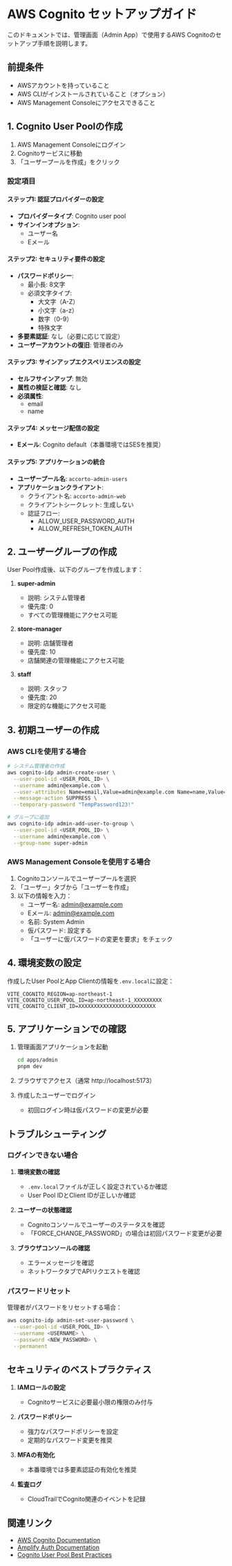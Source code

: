 # AWS Cognito セットアップガイド

このドキュメントでは、管理画面（Admin App）で使用するAWS Cognitoのセットアップ手順を説明します。

## 前提条件

- AWSアカウントを持っていること
- AWS CLIがインストールされていること（オプション）
- AWS Management Consoleにアクセスできること

## 1. Cognito User Poolの作成

1. AWS Management Consoleにログイン
2. Cognitoサービスに移動
3. 「ユーザープールを作成」をクリック

### 設定項目

#### ステップ1: 認証プロバイダーの設定
- **プロバイダータイプ**: Cognito user pool
- **サインインオプション**: 
  - ユーザー名
  - Eメール

#### ステップ2: セキュリティ要件の設定
- **パスワードポリシー**:
  - 最小長: 8文字
  - 必須文字タイプ:
    - 大文字（A-Z）
    - 小文字（a-z）
    - 数字（0-9）
    - 特殊文字
- **多要素認証**: なし（必要に応じて設定）
- **ユーザーアカウントの復旧**: 管理者のみ

#### ステップ3: サインアップエクスペリエンスの設定
- **セルフサインアップ**: 無効
- **属性の検証と確認**: なし
- **必須属性**:
  - email
  - name

#### ステップ4: メッセージ配信の設定
- **Eメール**: Cognito default（本番環境ではSESを推奨）

#### ステップ5: アプリケーションの統合
- **ユーザープール名**: `accorto-admin-users`
- **アプリケーションクライアント**:
  - クライアント名: `accorto-admin-web`
  - クライアントシークレット: 生成しない
  - 認証フロー:
    - ALLOW_USER_PASSWORD_AUTH
    - ALLOW_REFRESH_TOKEN_AUTH

## 2. ユーザーグループの作成

User Pool作成後、以下のグループを作成します：

1. **super-admin**
   - 説明: システム管理者
   - 優先度: 0
   - すべての管理機能にアクセス可能

2. **store-manager**
   - 説明: 店舗管理者
   - 優先度: 10
   - 店舗関連の管理機能にアクセス可能

3. **staff**
   - 説明: スタッフ
   - 優先度: 20
   - 限定的な機能にアクセス可能

## 3. 初期ユーザーの作成

### AWS CLIを使用する場合

```bash
# システム管理者の作成
aws cognito-idp admin-create-user \
  --user-pool-id <USER_POOL_ID> \
  --username admin@example.com \
  --user-attributes Name=email,Value=admin@example.com Name=name,Value="System Admin" \
  --message-action SUPPRESS \
  --temporary-password "TempPassword123!"

# グループに追加
aws cognito-idp admin-add-user-to-group \
  --user-pool-id <USER_POOL_ID> \
  --username admin@example.com \
  --group-name super-admin
```

### AWS Management Consoleを使用する場合

1. Cognitoコンソールでユーザープールを選択
2. 「ユーザー」タブから「ユーザーを作成」
3. 以下の情報を入力：
   - ユーザー名: admin@example.com
   - Eメール: admin@example.com
   - 名前: System Admin
   - 仮パスワード: 設定する
   - 「ユーザーに仮パスワードの変更を要求」をチェック

## 4. 環境変数の設定

作成したUser PoolとApp Clientの情報を`.env.local`に設定：

```env
VITE_COGNITO_REGION=ap-northeast-1
VITE_COGNITO_USER_POOL_ID=ap-northeast-1_XXXXXXXXX
VITE_COGNITO_CLIENT_ID=XXXXXXXXXXXXXXXXXXXXXXXXX
```

## 5. アプリケーションでの確認

1. 管理画面アプリケーションを起動
   ```bash
   cd apps/admin
   pnpm dev
   ```

2. ブラウザでアクセス（通常 http://localhost:5173）

3. 作成したユーザーでログイン
   - 初回ログイン時は仮パスワードの変更が必要

## トラブルシューティング

### ログインできない場合

1. **環境変数の確認**
   - `.env.local`ファイルが正しく設定されているか確認
   - User Pool IDとClient IDが正しいか確認

2. **ユーザーの状態確認**
   - Cognitoコンソールでユーザーのステータスを確認
   - 「FORCE_CHANGE_PASSWORD」の場合は初回パスワード変更が必要

3. **ブラウザコンソールの確認**
   - エラーメッセージを確認
   - ネットワークタブでAPIリクエストを確認

### パスワードリセット

管理者がパスワードをリセットする場合：

```bash
aws cognito-idp admin-set-user-password \
  --user-pool-id <USER_POOL_ID> \
  --username <USERNAME> \
  --password <NEW_PASSWORD> \
  --permanent
```

## セキュリティのベストプラクティス

1. **IAMロールの設定**
   - Cognitoサービスに必要最小限の権限のみ付与

2. **パスワードポリシー**
   - 強力なパスワードポリシーを設定
   - 定期的なパスワード変更を推奨

3. **MFAの有効化**
   - 本番環境では多要素認証の有効化を推奨

4. **監査ログ**
   - CloudTrailでCognito関連のイベントを記録

## 関連リンク

- [AWS Cognito Documentation](https://docs.aws.amazon.com/cognito/)
- [Amplify Auth Documentation](https://docs.amplify.aws/lib/auth/getting-started/q/platform/js/)
- [Cognito User Pool Best Practices](https://docs.aws.amazon.com/cognito/latest/developerguide/cognito-user-pool-settings-best-practices.html)